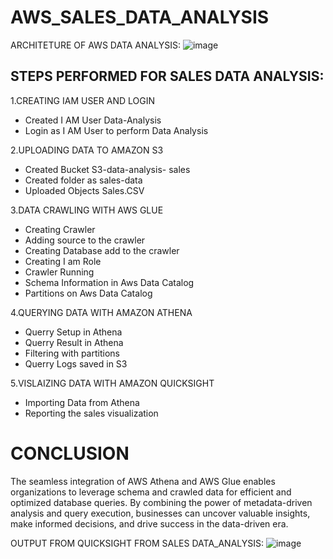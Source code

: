 # AWS_SALES_DATA_ANALYSIS
ARCHITETURE OF AWS DATA ANALYSIS:
![image](https://github.com/MaryNiharikaa/AWS_SALES_DATA_ANALYSIS/assets/167513419/b8ab45d7-9bca-48c7-bacf-16e986e42076)

## STEPS PERFORMED FOR SALES DATA ANALYSIS:
1.CREATING IAM USER AND LOGIN
 * Created I AM User Data-Analysis
 * Login as I AM User to perform Data Analysis

2.UPLOADING DATA TO AMAZON S3
  * Created Bucket S3-data-analysis- sales
  * Created folder as sales-data
  * Uploaded Objects Sales.CSV

3.DATA CRAWLING WITH AWS GLUE
  * Creating Crawler
  * Adding source to the crawler
  * Creating Database add to the crawler
  * Creating I am Role
  * Crawler Running
  * Schema Information in Aws Data Catalog
  * Partitions on Aws Data Catalog

4.QUERYING DATA WITH AMAZON ATHENA 
  * Querry Setup in Athena
  * Querry Result in Athena
  * Filtering with partitions
  * Querry Logs saved in S3

5.VISLAIZING DATA WITH AMAZON QUICKSIGHT
  * Importing Data from Athena
  * Reporting the sales visualization

# CONCLUSION
The seamless integration of AWS Athena and AWS Glue enables organizations to leverage schema and crawled data for efficient and optimized database queries. By combining the power of metadata-driven analysis and query execution, businesses can uncover valuable insights, make informed decisions, and drive success in the data-driven era.


OUTPUT FROM QUICKSIGHT FROM SALES DATA_ANALYSIS:
![image](https://github.com/MaryNiharikaa/AWS_SALES_DATA_ANALYSIS/assets/167513419/bf1e9544-5688-43a9-8b8e-274246953cd8)
